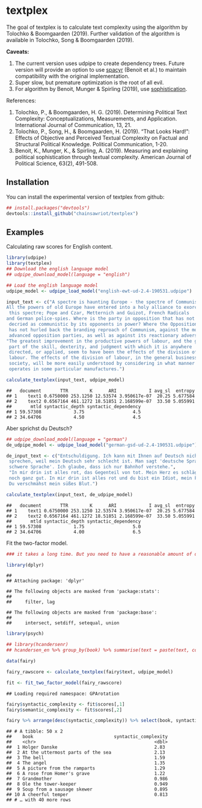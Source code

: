 
# textplex

<!-- badges: start -->

<!-- badges: end -->

The goal of textplex is to calculate text complexity using the algorithm
by Tolochko & Boomgaarden (2019). Further validation of the algorithm is
available in Tolochko, Song & Boomgaarden (2019).

**Caveats:**

1.  The current version uses udpipe to create dependency trees. Future
    version will provide an option to use
    [spacyr](https://github.com/quanteda/spacyr) (Benoit et al.) to
    maintain compatibility with the original implementation.
2.  Super slow, but premature optimization is the root of all evil.
3.  For algorithm by Benoit, Munger & Spirling (2019), use
    [sophistication](https://github.com/kbenoit/sophistication).

References:

1.  Tolochko, P., & Boomgaarden, H. G. (2019). Determining Political
    Text Complexity: Conceptualizations, Measurements, and Application.
    International Journal of Communication, 13, 21.
2.  Tolochko, P., Song, H., & Boomgaarden, H. (2019). “That Looks
    Hard\!”: Effects of Objective and Perceived Textual Complexity on
    Factual and Structural Political Knowledge. Political Communication,
    1-20.
3.  Benoit, K., Munger, K., & Spirling, A. (2019). Measuring and
    explaining political sophistication through textual complexity.
    American Journal of Political Science, 63(2), 491-508.

## Installation

You can install the experimental version of textplex from github:

``` r
## install.packages("devtools")
devtools::install_github("chainsawriot/textplex")
```

## Examples

Calculating raw scores for English content.

``` r
library(udpipe)
library(textplex)
## Download the english language model
## udpipe_download_model(language = "english")

## Load the english language model
udpipe_model <- udpipe_load_model("english-ewt-ud-2.4-190531.udpipe")

input_text <- c("A spectre is haunting Europe - the spectre of Communism.
All the powers of old Europe have entered into a holy alliance to exorcise
 this spectre; Pope and Czar, Metternich and Guizot, French Radicals
and German police-spies. Where is the party in opposition that has not been
 decried as communistic by its opponents in power? Where the Opposition that
 has not hurled back the branding reproach of Communism, against the more
 advanced opposition parties, as well as against its reactionary adversaries?",
"The greatest improvement in the productive powers of labour, and the greater
 part of the skill, dexterity, and judgment with which it is anywhere
 directed, or applied, seem to have been the effects of the division of
 labour. The effects of the division of labour, in the general business of
 society, will be more easily understood by considering in what manner it
 operates in some particular manufactures.")

calculate_textplex(input_text, udpipe_model)
```

    ##   document       TTR        K      ARI            I avg_sl  entropy
    ## 1    text1 0.6750000 253.1250 12.53574 3.950617e-07  20.25 5.677584
    ## 2    text2 0.6567164 461.1272 18.51851 2.168599e-07  33.50 5.055991
    ##       mtld syntactic_depth syntactic_dependency
    ## 1 59.57308            3.75                  4.5
    ## 2 34.64706            4.50                  4.5

Aber sprichst du Deutsch?

``` r
## udpipe_download_model(language = "german")
de_udpipe_model <- udpipe_load_model("german-gsd-ud-2.4-190531.udpipe")

de_input_text <- c("Entschuldigung. Ich kann mit Ihnen auf Deutsch nicht
 sprechen, weil mein Deutsch sehr schlecht ist. Man sagt 'deutsche Sprache,
 schwere Sprache'. Ich glaube, dass ich nur Bahnhof verstehe.",
 "In mir drin ist alles rot, das Gegenteil von tot. Mein Herz es schlägt sich
 noch ganz gut. In mir drin ist alles rot und du bist ein Idiot, mein Freund.
 Du verschmähst mein süßes Blut.")

calculate_textplex(input_text, de_udpipe_model)
```

    ##   document       TTR        K      ARI            I avg_sl  entropy
    ## 1    text1 0.6750000 253.1250 12.53574 3.950617e-07  20.25 5.677584
    ## 2    text2 0.6567164 461.1272 18.51851 2.168599e-07  33.50 5.055991
    ##       mtld syntactic_depth syntactic_dependency
    ## 1 59.57308            1.75                  5.0
    ## 2 34.64706            4.00                  6.5

Fit the two-factor
model.

``` r
### it takes a long time. But you need to have a reasonable amount of data to fit the two-factor model.

library(dplyr)
```

    ## 
    ## Attaching package: 'dplyr'

    ## The following objects are masked from 'package:stats':
    ## 
    ##     filter, lag

    ## The following objects are masked from 'package:base':
    ## 
    ##     intersect, setdiff, setequal, union

``` r
library(psych)

## library(hcandersenr)
## hcandersen_en %>% group_by(book) %>% summarise(text = paste(text, collapse = " ")) %>% head(50) -> fairy

data(fairy)

fairy_rawscore <- calculate_textplex(fairy$text, udpipe_model)

fit <- fit_two_factor_model(fairy_rawscore)
```

    ## Loading required namespace: GPArotation

``` r
fairy$syntactic_complexity <- fit$scores[,1]
fairy$semantic_complexity <- fit$scores[,2]

fairy %>% arrange(desc(syntactic_complexity)) %>% select(book, syntactic_complexity)
```

    ## # A tibble: 50 x 2
    ##    book                              syntactic_complexity
    ##    <chr>                                            <dbl>
    ##  1 Holger Danske                                    2.83 
    ##  2 At the uttermost parts of the sea                2.13 
    ##  3 The bell                                         1.59 
    ##  4 The angel                                        1.35 
    ##  5 A picture from the ramparts                      1.29 
    ##  6 A rose from Homer's grave                        1.22 
    ##  7 Grandmother                                      0.986
    ##  8 Ole the tower-keeper                             0.949
    ##  9 Soup from a sausage skewer                       0.895
    ## 10 A cheerful temper                                0.813
    ## # … with 40 more rows
